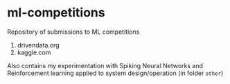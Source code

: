 # ml-competitions

Repository of submissions to ML competitions

1. drivendata.org
2. kaggle.com

Also contains my experimentation with Spiking Neural Networks and Reinforcement learning applied to system design/operation (in folder `other`)
